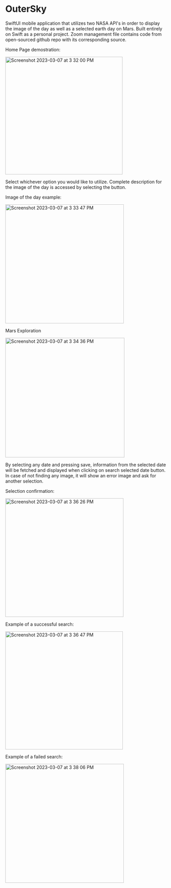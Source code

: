 # OuterSky
SwiftUI mobile application that utilizes two NASA API's in order to display the image of the day as well as a selected earth day on Mars. Built entirely on Swift as a personal project. Zoom management file contains code from open-sourced github repo with its corresponding source. 

Home Page demostration:

<img width="366" alt="Screenshot 2023-03-07 at 3 32 00 PM" src="https://user-images.githubusercontent.com/100256372/223557670-5546152f-ff65-48d1-a227-c5448f3ea32d.png">

Select whichever option you would like to utilize. Complete description for the image of the day is accessed by selecting the button. 

Image of the day example:

<img width="370" alt="Screenshot 2023-03-07 at 3 33 47 PM" src="https://user-images.githubusercontent.com/100256372/223557994-9a3ac73d-4874-4f46-aec4-1607e46edfbe.png">


Mars Exploration

<img width="372" alt="Screenshot 2023-03-07 at 3 34 36 PM" src="https://user-images.githubusercontent.com/100256372/223558118-9cd9e586-21d5-4b51-93e9-b4357b1634ab.png">

By selecting any date and pressing save, information from the selected date will be fetched and displayed when clicking on search selected date button. In case of not finding any image, it will show an error image and ask for another selection.

Selection confirmation:

<img width="369" alt="Screenshot 2023-03-07 at 3 36 26 PM" src="https://user-images.githubusercontent.com/100256372/223558453-a63c374e-dbbf-4d7c-97a5-d656fb14194b.png">

Example of a successful search:

<img width="367" alt="Screenshot 2023-03-07 at 3 36 47 PM" src="https://user-images.githubusercontent.com/100256372/223558521-cb34a146-cfec-4ac3-8ea6-5396533b3696.png">

Example of a failed search:

<img width="370" alt="Screenshot 2023-03-07 at 3 38 06 PM" src="https://user-images.githubusercontent.com/100256372/223558766-eb7a31d0-9153-415e-a5ee-265bcc669b2a.png">

